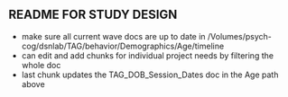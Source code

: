 ## README FOR STUDY DESIGN

- make sure all current wave docs are up to date in /Volumes/psych-cog/dsnlab/TAG/behavior/Demographics/Age/timeline
- can edit and add chunks for individual project needs by filtering the whole doc
- last chunk updates the TAG_DOB_Session_Dates doc in the Age path above
